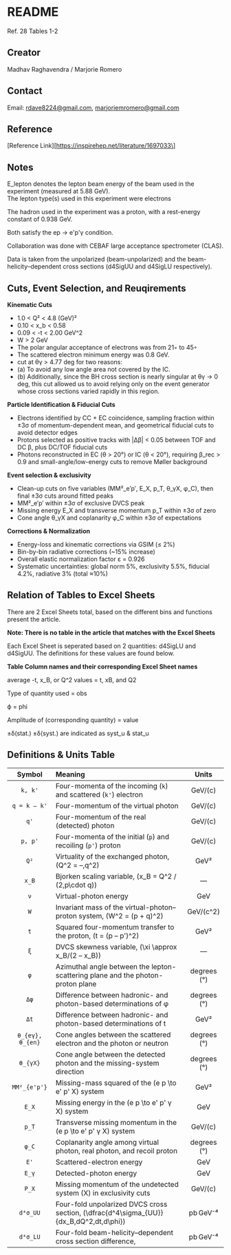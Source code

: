 # README

Ref. 28 Tables 1-2

## Creator

Madhav Raghavendra / Marjorie Romero

## Contact

Email: [rdave8224@gmail.com](rdave8224@gmail.com), [marjoriemromero@gmail.com](marjoriemromero@gmail.com)

## Reference

\[Reference Link\]\[https://inspirehep.net/literature/1697033\]

## Notes

E_lepton denotes the lepton beam energy of the beam used in the experiment (measured at 5.88 GeV).  
The lepton type(s) used in this experiment were electrons

The hadron used in the experiment was a proton, with a rest-energy constant of 0.938 GeV.

Both satisfy the ep → e'p'γ condition.  

Collaboration was done with CEBAF large acceptance spectrometer (CLAS).

Data is taken from the unpolarized (beam-unpolarized) and the beam-helicity–dependent cross sections (d4SigUU and d4SigLU respectively). 

## Cuts, Event Selection, and Reuqirements

**Kinematic Cuts**
- 1.0 < Q² < 4.8 (GeV)²   
- 0.10 < x_b < 0.58
- 0.09 < -t < 2.00 GeV^2
- W > 2 GeV
- The polar angular acceptance of electrons was from 21◦ to 45◦
- The scattered electron minimum energy was 0.8 GeV.
- cut at θγ > 4.77 deg for two reasons:
- (a) To avoid any low angle area not covered by the IC.
- (b) Additionally, since the BH cross section is nearly singular at θγ → 0 deg, this cut allowed us to avoid relying only on the event generator whose cross sections varied rapidly in this region.


**Particle Identification & Fiducial Cuts**
- Electrons identified by CC + EC coincidence, sampling fraction within ±3σ of momentum-dependent mean, and geometrical fiducial cuts to avoid detector edges  
- Protons selected as positive tracks with |Δβ| < 0.05 between TOF and DC β, plus DC/TOF fiducial cuts  
- Photons reconstructed in EC (θ > 20°) or IC (θ < 20°), requiring β_rec > 0.9 and small-angle/low-energy cuts to remove Møller background  

**Event selection & exclusivity**
- Clean-up cuts on five variables (MM²_e′p′, E_X, p_T, θ_γX, φ_C), then final ±3σ cuts around fitted peaks  
- MM²_e′p′ within ±3σ of exclusive DVCS peak  
- Missing energy E_X and transverse momentum p_T within ±3σ of zero  
- Cone angle θ_γX and coplanarity φ_C within ±3σ of expectations 

**Corrections & Normalization**
- Energy-loss and kinematic corrections via GSIM (≤ 2%)  
- Bin-by-bin radiative corrections (~15% increase)  
- Overall elastic normalization factor ε = 0.926  
- Systematic uncertainties: global norm 5%, exclusivity 5.5%, fiducial 4.2%, radiative 3% (total ≈10%)  

## Relation of Tables to Excel Sheets

There are 2 Excel Sheets total, based on the different bins and functions present the article. 

**Note: There is no table in the article that matches with the Excel Sheets**

Each Excel Sheet is seperated based on 2 quantities: d4SigLU and d4SigUU. The definitions for these values are found below.

 **Table Column names and their corresponding Excel Sheet names**

average -t, x_B, or Q^2 values = t, xB, and Q2
 
Type of quantity used = obs

ϕ = phi

Amplitude of (corresponding quantity) = value

±δ(stat.) ±δ(syst.) are indicated as syst_u & stat_u 

## Definitions & Units Table

| Symbol           | Meaning                                                                                               | Units               |
|:----------------:|:------------------------------------------------------------------------------------------------------|:-------------------:|
| `k, k'`          | Four-momenta of the incoming (`k`) and scattered (`k'`) electron                                      | GeV/\(c\)           |
| `q = k – k'`     | Four-momentum of the virtual photon                                                                   | GeV/\(c\)           |
| `q'`             | Four-momentum of the real (detected) photon                                                           | GeV/\(c\)           |
| `p, p'`          | Four-momenta of the initial (`p`) and recoiling (`p'`) proton                                         | GeV/\(c\)           |
| `Q²`             | Virtuality of the exchanged photon, \(Q^2 = –\,q^2\)                                                  | GeV²                |
| `x_B`            | Bjorken scaling variable, \(x_B = Q^2 / (2\,p\cdot q)\)                                               | —                   |
| `ν`              | Virtual-photon energy                                                                                 | GeV                 |
| `W`              | Invariant mass of the virtual-photon–proton system, \(W^2 = (p + q)^2\)                               | GeV/\(c^2\)         |
| `t`              | Squared four-momentum transfer to the proton, \(t = (p – p')^2\)                                      | GeV²                |
| `ξ`              | DVCS skewness variable, \(\xi \approx x_B/(2 – x_B)\)                                                 | —                   |
| `φ`              | Azimuthal angle between the lepton-scattering plane and the photon-proton plane                       | degrees (°)         |
| `Δφ`             | Difference between hadronic- and photon-based determinations of φ                                     | degrees (°)         |
| `Δt`             | Difference between hadronic- and photon-based determinations of t                                     | GeV²                |
| `θ_{eγ}, θ_{en}` | Cone angles between the scattered electron and the photon or neutron                                  | degrees (°)         |
| `θ_{γX}`         | Cone angle between the detected photon and the missing-system direction                               | degrees (°)         |
| `MM²_{e'p'}`     | Missing-mass squared of the \(e p \to e' p' X\) system                                                | GeV²                |
| `E_X`            | Missing energy in the \(e p \to e' p' γ X\) system                                                    | GeV                 |
| `p_T`            | Transverse missing momentum in the \(e p \to e' p' γ X\) system                                       | GeV/\(c\)           |
| `φ_C`            | Coplanarity angle among virtual photon, real photon, and recoil proton                                | degrees (°)         |
| `E'`             | Scattered-electron energy                                                                             | GeV                 |
| `E_γ`            | Detected-photon energy                                                                                | GeV                 |
| `P_X`            | Missing momentum of the undetected system \(X\) in exclusivity cuts                                   | GeV/\(c\)           |
| `d⁴σ_UU`         | Four-fold unpolarized DVCS cross section, \(\dfrac{d^4\sigma_{UU}}{dx_B\,dQ^2\,dt\,d\phi}\)           | pb GeV⁻⁴            |
| `d⁴σ_LU`         | Four-fold beam-helicity–dependent cross section difference,                                           | pb GeV⁻⁴            |






